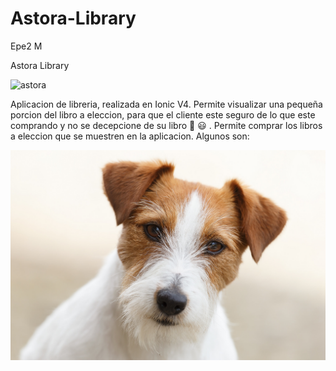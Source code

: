 # Astora-Library
Epe2 M


Astora Library


![astora](https://github.com/radmis1/Adtora-Library/blob/master/src/assets/A.png)


Aplicacion de libreria, realizada en Ionic V4.
  Permite visualizar una pequeña porcion del libro a eleccion, para que el cliente este seguro de lo que este comprando y no se decepcione de su libro :poop: :smiley: .
    Permite comprar los libros a eleccion que se muestren en la aplicacion.
    Algunos son:
    
    
![perro](https://github.com/radmis1/Eva2-AVet/blob/master/imgaes/perro.png)

    

    
    
    
